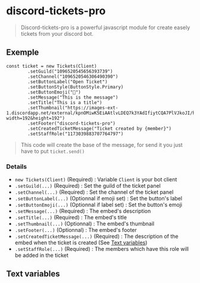 # discord-tickets-pro
> Discord-tickets-pro is a powerful javascript module for create easely tickets from your discord bot.

## Exemple
```
const ticket = new Tickets(Client)
        .setGuild("1096520545656393739")
        .setChannel("1096520546306490390")
        .setButtonLabel("Open Ticket")
        .setButtonStyle(ButtonStyle.Primary)
        .setButtonEmoji("🎫")
        .setMessage("This is the message")
        .setTitle("This is a title")
        .setThumbnail("https://images-ext-1.discordapp.net/external/kpnOMiwK5EiAAtlvLDEQ7k3YAdIfiytCQA7PlVJkoJI/https/cdn.discordapp.com/avatars/922130278443528232/a_86e367b840be27fafa58564086ac4a9d.gif?width=192&height=192")
        .setFooter("discord-tickets-pro")
        .setCreatedTicketMessage("Ticket created by {member}")
        .setStaffRole("1173039883707764797")
```
> This code will create the base of the message, for send it you just have to put `ticket.send()`

### Details
- `new Tickets(Client)` (Required) : Variable `Client` is your bot client
- `.setGuild(...)` (Required) : Set the guild of the ticket panel
- `.setChannel(...)` (Required) : Set the channel of the ticket panel
- `.setButtonLabel(...)` (Optionnal if emoji set) : Set the button's label
- `.setButtonEmoji(...)` (Optionnal if label set) : Set the button's emoji
- `.setMessage(...)` (Required) : The embed's description
- `.setTitle(...)` (Required) : The embed's title
- `.setThumbnail(...)` (Optionnal) : The embed's thumbnail
- `.setFooter(...)` (Optionnal) : The embed's footer
- `.setCreatedTicketMessage(...)` (Required) : The description of the embed when the ticket is created (See [Text variables](https://github.com/lotus64yt/discord-tickets-pro/blob/main/README.md#text-variables))
- `.setStaffRole(...)` (Required) : The members which have this role will be added in the ticket

## Text variables
